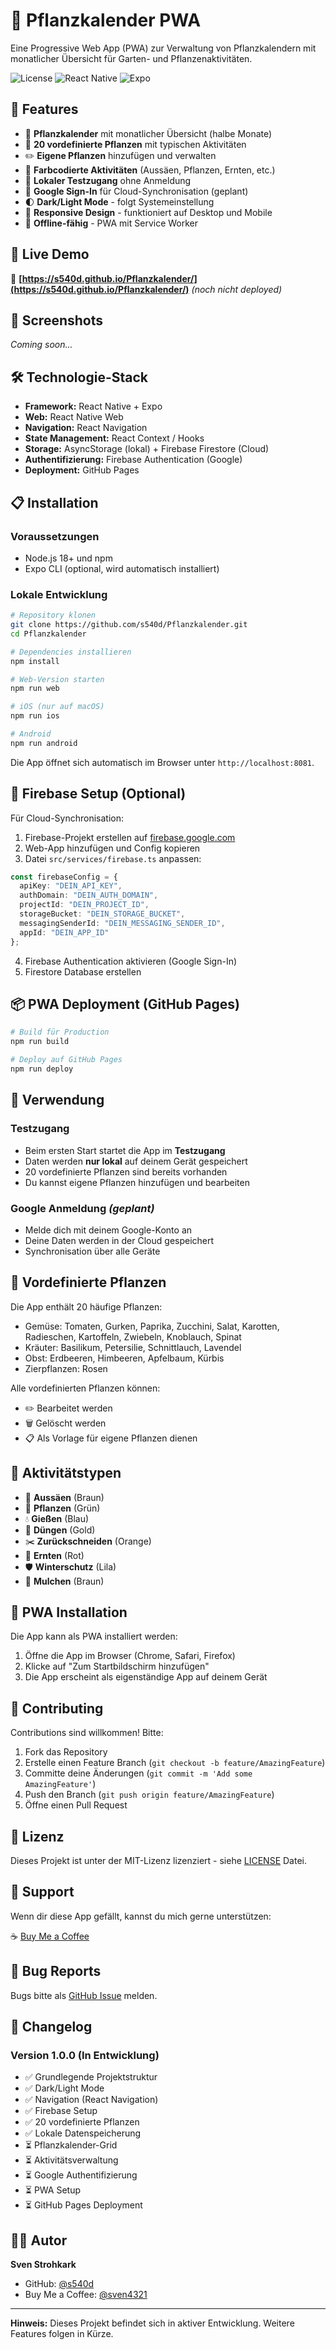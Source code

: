 # 🌱 Pflanzkalender PWA

Eine Progressive Web App (PWA) zur Verwaltung von Pflanzkalendern mit monatlicher Übersicht für Garten- und Pflanzenaktivitäten.

![License](https://img.shields.io/badge/license-MIT-green)
![React Native](https://img.shields.io/badge/React%20Native-0.76-blue)
![Expo](https://img.shields.io/badge/Expo-54.0-black)

## 🎯 Features

- 📅 **Pflanzkalender** mit monatlicher Übersicht (halbe Monate)
- 🌿 **20 vordefinierte Pflanzen** mit typischen Aktivitäten
- ✏️ **Eigene Pflanzen** hinzufügen und verwalten
- 🎨 **Farbcodierte Aktivitäten** (Aussäen, Pflanzen, Ernten, etc.)
- 💾 **Lokaler Testzugang** ohne Anmeldung
- 🔐 **Google Sign-In** für Cloud-Synchronisation (geplant)
- 🌓 **Dark/Light Mode** - folgt Systemeinstellung
- 📱 **Responsive Design** - funktioniert auf Desktop und Mobile
- 📴 **Offline-fähig** - PWA mit Service Worker

## 🚀 Live Demo

🔗 **[https://s540d.github.io/Pflanzkalender/](https://s540d.github.io/Pflanzkalender/)** _(noch nicht deployed)_

## 📸 Screenshots

_Coming soon..._

## 🛠️ Technologie-Stack

- **Framework:** React Native + Expo
- **Web:** React Native Web
- **Navigation:** React Navigation
- **State Management:** React Context / Hooks
- **Storage:** AsyncStorage (lokal) + Firebase Firestore (Cloud)
- **Authentifizierung:** Firebase Authentication (Google)
- **Deployment:** GitHub Pages

## 📋 Installation

### Voraussetzungen

- Node.js 18+ und npm
- Expo CLI (optional, wird automatisch installiert)

### Lokale Entwicklung

```bash
# Repository klonen
git clone https://github.com/s540d/Pflanzkalender.git
cd Pflanzkalender

# Dependencies installieren
npm install

# Web-Version starten
npm run web

# iOS (nur auf macOS)
npm run ios

# Android
npm run android
```

Die App öffnet sich automatisch im Browser unter `http://localhost:8081`.

## 🔧 Firebase Setup (Optional)

Für Cloud-Synchronisation:

1. Firebase-Projekt erstellen auf [firebase.google.com](https://firebase.google.com)
2. Web-App hinzufügen und Config kopieren
3. Datei `src/services/firebase.ts` anpassen:

```typescript
const firebaseConfig = {
  apiKey: "DEIN_API_KEY",
  authDomain: "DEIN_AUTH_DOMAIN",
  projectId: "DEIN_PROJECT_ID",
  storageBucket: "DEIN_STORAGE_BUCKET",
  messagingSenderId: "DEIN_MESSAGING_SENDER_ID",
  appId: "DEIN_APP_ID"
};
```

4. Firebase Authentication aktivieren (Google Sign-In)
5. Firestore Database erstellen

## 📦 PWA Deployment (GitHub Pages)

```bash
# Build für Production
npm run build

# Deploy auf GitHub Pages
npm run deploy
```

## 📖 Verwendung

### Testzugang

- Beim ersten Start startet die App im **Testzugang**
- Daten werden **nur lokal** auf deinem Gerät gespeichert
- 20 vordefinierte Pflanzen sind bereits vorhanden
- Du kannst eigene Pflanzen hinzufügen und bearbeiten

### Google Anmeldung _(geplant)_

- Melde dich mit deinem Google-Konto an
- Deine Daten werden in der Cloud gespeichert
- Synchronisation über alle Geräte

## 🌿 Vordefinierte Pflanzen

Die App enthält 20 häufige Pflanzen:

- Gemüse: Tomaten, Gurken, Paprika, Zucchini, Salat, Karotten, Radieschen, Kartoffeln, Zwiebeln, Knoblauch, Spinat
- Kräuter: Basilikum, Petersilie, Schnittlauch, Lavendel
- Obst: Erdbeeren, Himbeeren, Apfelbaum, Kürbis
- Zierpflanzen: Rosen

Alle vordefinierten Pflanzen können:
- ✏️ Bearbeitet werden
- 🗑️ Gelöscht werden
- 📋 Als Vorlage für eigene Pflanzen dienen

## 🎨 Aktivitätstypen

- 🌱 **Aussäen** (Braun)
- 🌿 **Pflanzen** (Grün)
- 💧 **Gießen** (Blau)
- 🌾 **Düngen** (Gold)
- ✂️ **Zurückschneiden** (Orange)
- 🍅 **Ernten** (Rot)
- 🛡️ **Winterschutz** (Lila)
- 🍂 **Mulchen** (Braun)

## 📱 PWA Installation

Die App kann als PWA installiert werden:

1. Öffne die App im Browser (Chrome, Safari, Firefox)
2. Klicke auf "Zum Startbildschirm hinzufügen"
3. Die App erscheint als eigenständige App auf deinem Gerät

## 🤝 Contributing

Contributions sind willkommen! Bitte:

1. Fork das Repository
2. Erstelle einen Feature Branch (`git checkout -b feature/AmazingFeature`)
3. Committe deine Änderungen (`git commit -m 'Add some AmazingFeature'`)
4. Push den Branch (`git push origin feature/AmazingFeature`)
5. Öffne einen Pull Request

## 📄 Lizenz

Dieses Projekt ist unter der MIT-Lizenz lizenziert - siehe [LICENSE](LICENSE) Datei.

## 💖 Support

Wenn dir diese App gefällt, kannst du mich gerne unterstützen:

☕ [Buy Me a Coffee](https://buymeacoffee.com/sven4321)

## 🐛 Bug Reports

Bugs bitte als [GitHub Issue](https://github.com/s540d/Pflanzkalender/issues) melden.

## 📝 Changelog

### Version 1.0.0 (In Entwicklung)

- ✅ Grundlegende Projektstruktur
- ✅ Dark/Light Mode
- ✅ Navigation (React Navigation)
- ✅ Firebase Setup
- ✅ 20 vordefinierte Pflanzen
- ✅ Lokale Datenspeicherung
- ⏳ Pflanzkalender-Grid
- ⏳ Aktivitätsverwaltung
- ⏳ Google Authentifizierung
- ⏳ PWA Setup
- ⏳ GitHub Pages Deployment

## 👨‍💻 Autor

**Sven Strohkark**

- GitHub: [@s540d](https://github.com/s540d)
- Buy Me a Coffee: [@sven4321](https://buymeacoffee.com/sven4321)

---

**Hinweis:** Dieses Projekt befindet sich in aktiver Entwicklung. Weitere Features folgen in Kürze.
